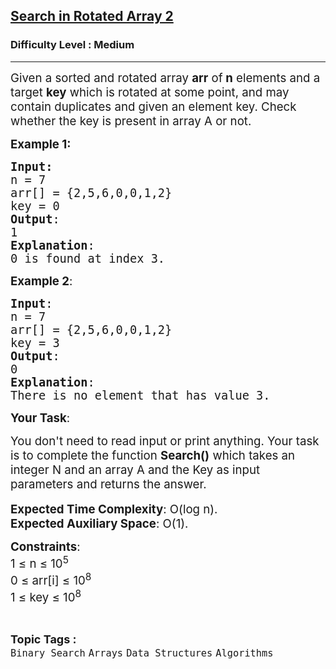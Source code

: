 <h2><a href="https://www.geeksforgeeks.org/problems/search-in-rotated-array-2/1">Search in Rotated Array 2</a></h2><h3>Difficulty Level : Medium</h3><hr><div class="problems_problem_content__Xm_eO"><p><span style="font-size: 14pt;">Given a sorted and rotated array <strong>arr</strong> of<strong> n</strong> elements and a target <strong>key</strong> which is rotated at some point, and may contain duplicates and given an element key. Check whether the key is present in array A or not.</span></p>
<p><span style="font-size: 14pt;"><strong>Example 1:</strong></span></p>
<pre><span style="font-size: 14pt;"><strong>Input:</strong>
n = 7
arr[] = {2,5,6,0,0,1,2}
key = 0
<strong>Output</strong>:
1
<strong>Explanation</strong>:
0 is found at index 3.</span></pre>
<p><span style="font-size: 14pt;"><strong>Example 2</strong>:</span></p>
<pre><span style="font-size: 14pt;"><strong>Input</strong>:
n = 7
arr[] = {2,5,6,0,0,1,2}
key = 3<strong>
Output</strong>:
0<strong>
Explanation</strong>:
There is no element that has value 3.</span></pre>
<p><span style="font-size: 14pt;"><strong>Your Task</strong>:</span></p>
<p><span style="font-size: 14pt;">You don't need to read input or print anything. Your task is to complete the function <strong>Search()</strong> which takes an integer N and an array A and the Key as input parameters and returns the answer.</span><br><br><span style="font-size: 14pt;"><strong>Expected Time Complexity</strong>: O(log n).</span><br><span style="font-size: 14pt;"><strong>Expected Auxiliary Space</strong>:&nbsp;O(1).</span></p>
<p><span style="font-size: 14pt;"><strong>Constraints</strong>:</span><br><span style="font-size: 14pt;">1 ≤ n ≤ 10<sup>5</sup></span><br><span style="font-size: 14pt;">0 ≤ arr[i] ≤ 10<sup>8</sup></span><br><span style="font-size: 14pt;">1 ≤ key ≤ 10<sup>8</sup></span></p></div><br><p><span style=font-size:18px><strong>Topic Tags : </strong><br><code>Binary Search</code>&nbsp;<code>Arrays</code>&nbsp;<code>Data Structures</code>&nbsp;<code>Algorithms</code>&nbsp;